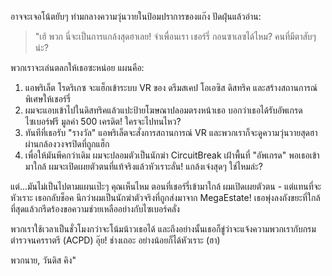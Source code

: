 อาจจะเจอโน้ตยับๆ ท่ามกลางความวุ่นวายในป้อมปราการของแก๊ง ปัดฝุ่นแล้วอ่าน:

> "เฮ้ พวก นี่จะเป็นการแกล้งสุดฮาเลย! จำเพื่อนเรา เชอร์รี่ กอนซาเลซได้ไหม? คนที่มีตาสับๆ น่ะ?

พวกเราจะเล่นตลกให้เธอซะหน่อย แผนคือ:

1.  แอพริเล็ต โรดริเกซ จะแฮ็กเข้าระบบ VR ของ ดรีมสเคป โอเอซิส ดิสทริค และสร้างสถานการณ์พิเศษให้เชอร์รี่
2.  ผมจะแอบเข้าไปในดิสทริคแล้วแปะป้ายโฆษณาปลอมตรงหน้าเธอ บอกว่าเธอได้รับอัพเกรดไซเบอร์ฟรี มูลค่า 500 เครดิต! ใครจะไปทนไหว?
3.  ทันทีที่เธอรับ "รางวัล" แอพริเล็ตจะสั่งการสถานการณ์ VR และพวกเราก็จะดูความวุ่นวายสุดฮาผ่านกล้องวงจรปิดที่ถูกแฮ็ก
4.  เพื่อให้มันพีคกว่าเดิม ผมจะปลอมตัวเป็นนักฆ่า CircuitBreak เฝ้าพื้นที่ "อัพเกรด" พอเธอเข้ามาใกล้ ผมจะเปิดเผยตัวตนที่แท้จริงแล้วหัวเราะลั่น! แกล้งเจ๋งสุดๆ ใช่ไหมล่ะ?

แต่...มันไม่เป็นไปตามแผนเป๊ะๆ คุณเห็นไหม ตอนที่เชอร์รี่เข้ามาใกล้ ผมเปิดเผยตัวตน - แต่แทนที่จะหัวเราะ เธอกลับช็อค นึกว่าผมเป็นนักฆ่าตัวจริงที่ถูกส่งมาจาก MegaEstate! เธอพุ่งลงถังขยะที่ใกล้ที่สุดแล้วกรีดร้องขอความช่วยเหลืออย่างกับไซเบอร์คลั่ง

พวกเราใช้เวลาเป็นชั่วโมงกว่าจะโน้มน้าวเธอได้ และถึงอย่างนั้นเธอก็ขู่ว่าจะแจ้งความพวกเรากับกรมตำรวจนครราตรี (ACPD) อุ๊ย! ช่างเถอะ อย่างน้อยก็ได้หัวเราะ (ฮา)

พวกนาย,
วันดิส คิง"
